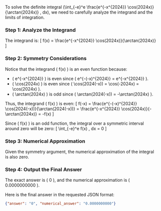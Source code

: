 To solve the definite integral \(\int_{-e}^e \frac{e^{-x^{2024}} \cos(2024x)}{\arctan(2024x)} \, dx\), we need to carefully analyze the integrand and the limits of integration.

### Step 1: Analyze the Integrand

The integrand is:
\[ f(x) = \frac{e^{-x^{2024}} \cos(2024x)}{\arctan(2024x)} \]

### Step 2: Symmetry Considerations

Notice that the integrand \( f(x) \) is an even function because:
- \( e^{-x^{2024}} \) is even since \( e^{-(-x)^{2024}} = e^{-x^{2024}} \).
- \( \cos(2024x) \) is even since \( \cos(2024(-x)) = \cos(-2024x) = \cos(2024x) \).
- \( \arctan(2024x) \) is odd since \( \arctan(2024(-x)) = -\arctan(2024x) \).

Thus, the integrand \( f(x) \) is even:
\[ f(-x) = \frac{e^{-(-x)^{2024}} \cos(2024(-x))}{\arctan(2024(-x))} = \frac{e^{-x^{2024}} \cos(2024x)}{-\arctan(2024x)} = -f(x) \]

Since \( f(x) \) is an odd function, the integral over a symmetric interval around zero will be zero:
\[ \int_{-e}^e f(x) \, dx = 0 \]

### Step 3: Numerical Approximation

Given the symmetry argument, the numerical approximation of the integral is also zero.

### Step 4: Output the Final Answer

The exact answer is \( 0 \), and the numerical approximation is \( 0.0000000000 \).

Here is the final answer in the requested JSON format:
```json
{"answer": "0", "numerical_answer": "0.0000000000"}
```